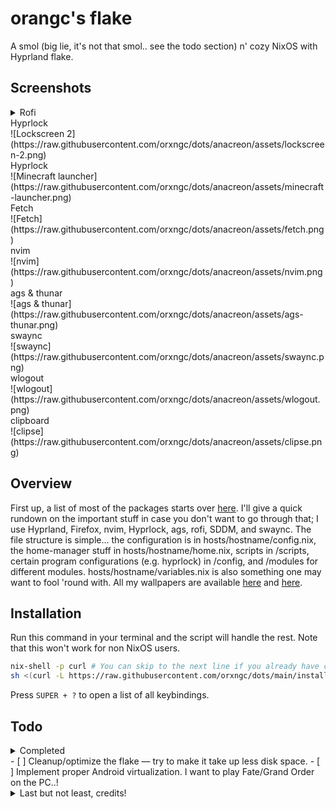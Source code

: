 # orangc's flake
A smol (big lie, it's not that smol.. see the todo section) n' cozy NixOS with Hyprland flake.

## Screenshots
<details> 
![Bindings](https://raw.githubusercontent.com/orxngc/dots/anacreon/assets/bindings.png)
<summary>Rofi</summary>
![Application launcher](https://raw.githubusercontent.com/orxngc/dots/anacreon/assets/application-launcher.png)
![Wallpaper selector](https://raw.githubusercontent.com/orxngc/dots/anacreon/assets/wallpaper-selector.png)
![Minecraft launcher](https://raw.githubusercontent.com/orxngc/dots/anacreon/assets/minecraft-launcher.png)
</details>
<summary>Hyprlock</summary>
![Lockscreen 2](https://raw.githubusercontent.com/orxngc/dots/anacreon/assets/lockscreen-2.png)
</details>
<summary>Hyprlock</summary>
![Minecraft launcher](https://raw.githubusercontent.com/orxngc/dots/anacreon/assets/minecraft-launcher.png)
</details>
<summary>Fetch</summary>
![Fetch](https://raw.githubusercontent.com/orxngc/dots/anacreon/assets/fetch.png)
</details>
<summary>nvim</summary>
![nvim](https://raw.githubusercontent.com/orxngc/dots/anacreon/assets/nvim.png)
</details>
<summary>ags & thunar</summary>
![ags & thunar](https://raw.githubusercontent.com/orxngc/dots/anacreon/assets/ags-thunar.png)
</details>
<summary>swaync</summary>
![swaync](https://raw.githubusercontent.com/orxngc/dots/anacreon/assets/swaync.png)
</details>
<summary>wlogout</summary>
![wlogout](https://raw.githubusercontent.com/orxngc/dots/anacreon/assets/wlogout.png)
</details>
<summary>clipboard</summary>
![clipse](https://raw.githubusercontent.com/orxngc/dots/anacreon/assets/clipse.png)
</details>

## Overview
First up, a list of most of the packages starts over [here](https://github.com/orxngc/dots/blob/main/hosts/anacreon/config.nix#L192). I'll give a quick rundown on the important stuff in case you don't want to go through that; I use Hyprland, Firefox, nvim, Hyprlock, ags, rofi, SDDM, and swaync. The file structure is simple... the configuration is in hosts/hostname/config.nix, the home-manager stuff in hosts/hostname/home.nix, scripts in /scripts, certain program configurations (e.g. hyprlock) in /config, and /modules for different modules. hosts/hostname/variables.nix is also something one may want to fool 'round with. All my wallpapers are available [here](https://github.com/orxngc/walls) and [here](https://github.com/orxngc/walls-catppuccin-mocha).

## Installation
Run this command in your terminal and the script will handle the rest. Note that this won't work for non NixOS users.

```sh
nix-shell -p curl # You can skip to the next line if you already have curl installed.
sh <(curl -L https://raw.githubusercontent.com/orxngc/dots/main/install.sh) # Worried that I'm putting a virus in your PC? Read the code here to be sure: github.com/orxngc/dots/blob/main/install.sh
```

Press `SUPER + ?` to open a list of all keybindings.
 
## Todo
<details> 
<summary>Completed</summary>
- [x] ~~Write an installation script.~~
- [x] ~~Create a rofi wallpaper selector thing.~~
- [x] ~~Make swaync notifications pretty.~~
- [x] ~~Make those annoying folders in $HOME disappear, they aren't welcome.~~
- [x] ~~Add something that lists all the keybindings.~~
- [x] ~~Move back to SDDM or some other DM because I want something pretty.~~
- [x] ~~Update README screenshots / add a video showcase.~~
</details>
- [ ] Cleanup/optimize the flake — try to make it take up less disk space.
- [ ] Implement proper Android virtualization. I want to play Fate/Grand Order on the PC..!

<details>
<summary>Last but not least, credits!</summary>
*An important note: many of the configurations in my dots are modified from __many__ other opensource dotfile repositories. Without those, this wouldn't be possible!*
- https://gitlab.com/Zaney/zaneyos
- https://github.com/Jas-SinghFSU/HyprPanel
- https://github.com/MrVivekRajan/Hypr-Dots
- https://github.com/prasanthrangan/hyprdots
- https://github.com/elythh/nixvim
</details>
